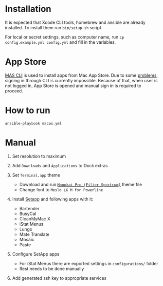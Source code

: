 # Installation

It is expected that Xcode CLI tools, homebrew and ansible are already installed.
To install them run `bin/setup.sh` script.

For local or secret settings, such as computer name, run `cp config.example.yml config.yml` and fill in the variables.

# App Store

[MAS CLI](https://github.com/mas-cli/mas) is used to install apps from Mac App Store.
Due to some [problems](https://github.com/mas-cli/mas/issues/164), signing in through CLI is currently impossible.
Because of that, when user is not logged in, App Store is opened and manual sign in is required to proceed.

# How to run

`ansible-playbook macos.yml`

# Manual

1. Set resolution to maximum

1. Add `Downloads` and `Applications` to Dock extras

1. Set `Terminal.app` theme
    - Download and run [`Monokai Pro (Filter Spectrum)`](https://github.com/lysyi3m/osx-terminal-themes#monokai-pro-filter-spectrum) theme file
    - Change font to `Meslo LG M for Powerline`

1. Install [Setapp](https://setapp.com/) and following apps with it:
    - Bartender
    - BusyCal
    - CleanMyMac X
    - iStat Menus
    - Lungo
    - Mate Translate
    - Mosaic
    - Paste

1. Configure SetApp apps
    - For iStat Menus there are exported settings in `configurations/` folder
    - Rest needs to be done manually

1. Add generated ssh key to appropriate services
